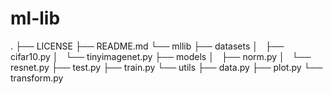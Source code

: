 # ml-lib

.
├── LICENSE
├── README.md
└── mllib
    ├── datasets
    │   ├── cifar10.py
    │   └── tinyimagenet.py
    ├── models
    │   ├── norm.py
    │   └── resnet.py
    ├── test.py
    ├── train.py
    └── utils
        ├── data.py
        ├── plot.py
        └── transform.py

